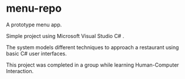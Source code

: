 # menu-repo

A prototype menu app.  

Simple project using Microsoft Visual Studio C# .

The system models different techniques to approach a restaurant using basic C# user interfaces.

This project was completed in a group while learning Human-Computer Interaction.
